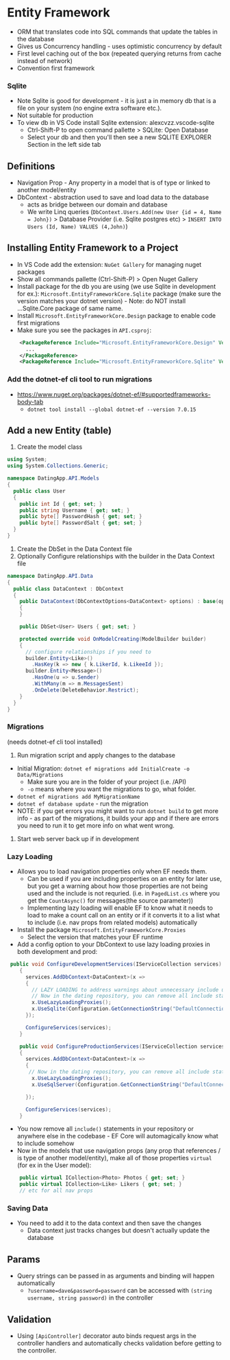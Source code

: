 # Entity Framework

- ORM that translates code into SQL commands that update the tables in the database
- Gives us Concurrency handling - uses optimistic concurrency by default
- First level caching out of the box (repeated querying returns from cache instead of network)
- Convention first framework

### Sqlite

- Note Sqlite is good for development - it is just a in memory db that is a file on your system (no engine extra software etc.).
- Not suitable for production
- To view db in VS Code install Sqlite extension: alexcvzz.vscode-sqlite
  - Ctrl-Shift-P to open command pallette > SQLite: Open Database
  - Select your db and then you'll then see a new SQLITE EXPLORER Section in the left side tab

## Definitions

- Navigation Prop - Any property in a model that is of type or linked to another model/entity
- DbContext - abstraction used to save and load data to the database
  - acts as bridge between our domain and database
  - We write Linq queries (`DbContext.Users.Add(new User {id = 4, Name = John})` > Database Provider (i.e. Sqlite postgres etc) > `INSERT INTO Users (Id, Name) VALUES (4,John)`)

## Installing Entity Framework to a Project

- In VS Code add the extension: `NuGet Gallery` for managing nuget packages
- Show all commands pallette (Ctrl-Shift-P) > Open Nuget Gallery
- Install package for the db you are using (we use Sqlite in development for ex.): `Microsoft.EntityFrameworkCore.Sqlite` package (make sure the version matches your dotnet version) - Note: do NOT install ...Sqlite.Core package of same name.
- Install `Microsoft.EntityFrameworkCore.Design` package to enable code first migrations
- Make sure you see the packages in `API.csproj`:

```xml
    <PackageReference Include="Microsoft.EntityFrameworkCore.Design" Version="7.0.15">
      ...
    </PackageReference>
    <PackageReference Include="Microsoft.EntityFrameworkCore.Sqlite" Version="7.0.15" />
```

### Add the dotnet-ef cli tool to run migrations

- https://www.nuget.org/packages/dotnet-ef/#supportedframeworks-body-tab
  - `dotnet tool install --global dotnet-ef --version 7.0.15`

## Add a new Entity (table)

1. Create the model class

```c#
using System;
using System.Collections.Generic;

namespace DatingApp.API.Models
{
  public class User
  {
    public int Id { get; set; }
    public string Username { get; set; }
    public byte[] PasswordHash { get; set; }
    public byte[] PasswordSalt { get; set; }
  }
}
```

1. Create the DbSet in the Data Context file
1. Optionally Configure relationships with the builder in the Data Context file

```c#
namespace DatingApp.API.Data
{
  public class DataContext : DbContext
  {
    public DataContext(DbContextOptions<DataContext> options) : base(options)
    {
    }

    public DbSet<User> Users { get; set; }

    protected override void OnModelCreating(ModelBuilder builder)
    {
      // configure relationships if you need to
      builder.Entity<Like>()
        .HasKey(k => new { k.LikerId, k.LikeeId });
      builder.Entity<Message>()
        .HasOne(u => u.Sender)
        .WithMany(m => m.MessagesSent)
        .OnDelete(DeleteBehavior.Restrict);
    }
  }
}
```

### Migrations

(needs dotnet-ef cli tool installed)

1. Run migration script and apply changes to the database

- Initial Migration: `dotnet ef migrations add InitialCreate -o Data/Migrations`
  - Make sure you are in the folder of your project (i.e. /API)
  - `-o` means where you want the migrations to go, what folder.
- `dotnet ef migrations add MyMigrationName`
- `dotnet ef database update` - run the migration
- NOTE: if you get errors you might want to run `dotnet build` to get more info - as part of the migrations, it builds your app and if there are errors you need to run it to get more info on what went wrong.

1. Start web server back up if in development

### Lazy Loading

- Allows you to load navigation properties only when EF needs them.
  - Can be used if you are including properties on an entity for later use, but you get a warning about how those properties are not being used and the include is not requried. (i.e. in `PagedList.cs` where you get the `CountAsync()` for messages(the source parameter))
  - Implementing lazy loading will enable EF to know what it needs to load to make a count call on an entity or if it converts it to a list what to include (i.e. nav props from related models) automatically
- Install the package `Microsoft.EntityFrameworkCore.Proxies`
  - Select the version that matches your EF runtime
- Add a config option to your DbContext to use lazy loading proxies in both development and prod:

```c#
 public void ConfigureDevelopmentServices(IServiceCollection services)
    {
      services.AddDbContext<DataContext>(x =>
      {
        // LAZY LOADING to address warnings about unnecessary include usage with navprops from the CountAsync() call in PagedList.cs (because at that time it executes the IQueryable before the included Photos are used or returned)
        // Now in the dating repository, you can remove all include statements! EF will know what it needs to use and include automatically
        x.UseLazyLoadingProxies();
        x.UseSqlite(Configuration.GetConnectionString("DefaultConnection")); // comes from appsettings.json files (appsettings.Development.json when in Development mode)
      });

      ConfigureServices(services);
    }

    public void ConfigureProductionServices(IServiceCollection services)
    {
      services.AddDbContext<DataContext>(x =>
      {
       // Now in the dating repository, you can remove all include statements! EF will know what it needs to use and include automatically
        x.UseLazyLoadingProxies();
        x.UseSqlServer(Configuration.GetConnectionString("DefaultConnection"));

      });

      ConfigureServices(services);
    }
```

- You now remove all `include()` statements in your repository or anywhere else in the codebase - EF Core will automagically know what to include somehow
- Now in the models that use navigation props (any prop that references / is type of another model/entity), make all of those properties `virtual` (for ex in the User model):

```c#
    public virtual ICollection<Photo> Photos { get; set; }
    public virtual ICollection<Like> Likers { get; set; }
    // etc for all nav props
```

### Saving Data

- You need to add it to the data context and then save the changes
  - Data context just tracks changes but doesn't actually update the database

## Params

- Query strings can be passed in as arguments and binding will happen automatically
  - `?username=dave&password=password` can be accessed with `(string username, string password)` in the controller

## Validation
- Using `[ApiController]` decorator auto binds request args in the controller handlers and automatically checks validation before getting to the controller.